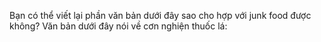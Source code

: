 Bạn có thể viết lại phần văn bản dưới đây sao cho hợp với junk food được không? Văn bản dưới đây nói về cơn nghiện thuốc lá: